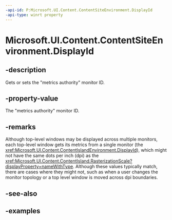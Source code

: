 ```yaml
---
-api-id: P:Microsoft.UI.Content.ContentSiteEnvironment.DisplayId
-api-type: winrt property
---
```


# Microsoft.UI.Content.ContentSiteEnvironment.DisplayId

<!--
public Microsoft.UI.DisplayId DisplayId { get; set; }
-->

## -description

Gets or sets the "metrics authority" monitor ID.

## -property-value

The "metrics authority" monitor ID.

## -remarks

Although top-level windows may be displayed across multiple monitors, each top-level window gets its metrics from a single monitor (the <xref:Microsoft.UI.Content.ContentIslandEnvironment.DisplayId>), which might not have the same dots per inch (dpi) as the <xref:Microsoft.UI.Content.ContentIsland.RasterizationScale?displayProperty=nameWithType>. Although these values typically match, there are cases where they might not, such as when a user changes the monitor topology or a top level window is moved across dpi boundaries.

## -see-also

## -examples

